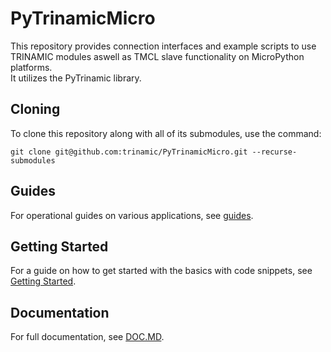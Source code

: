 # PyTrinamicMicro

This repository provides connection interfaces and example scripts to use
TRINAMIC modules aswell as TMCL slave functionality on MicroPython platforms.  
It utilizes the PyTrinamic library.

## Cloning

To clone this repository along with all of its submodules, use the command:
```
git clone git@github.com:trinamic/PyTrinamicMicro.git --recurse-submodules
```

## Guides

For operational guides on various applications, see [guides](guides).

## Getting Started

For a guide on how to get started with the basics with code snippets, see [Getting Started](guides/getting_started.md).

## Documentation

For full documentation, see [DOC.MD](DOC.MD).
